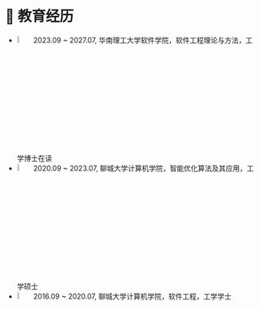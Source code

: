 <h1>
    🏫 教育经历
</h1>
<ul>
    <li>
         <img src='images/scut.jpg' alt="scut" width="6%"> 2023.09 ~ 2027.07, 华南理工大学软件学院，软件工程理论与方法，工学博士在读
    </li>
    <li>
         <img src='images/lcu.jpg' alt="lcu" width="6%"> 2020.09 ~ 2023.07, 聊城大学计算机学院，智能优化算法及其应用，工学硕士 
    </li>
    <li>
         <img src='images/lcu.jpg' alt="lcu" width="6%"> 2016.09 ~ 2020.07, 聊城大学计算机学院，软件工程，工学学士
    </li>
</ul>
